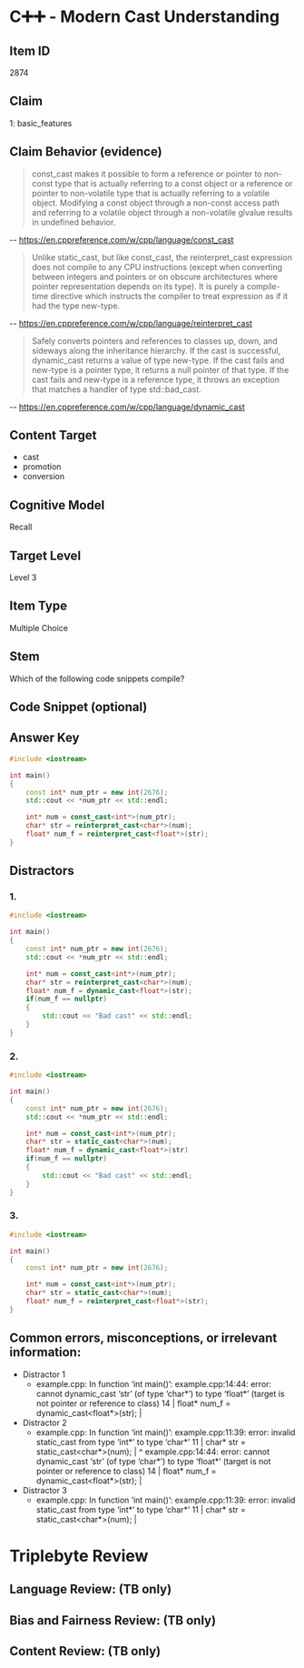 # C➕➕ - Modern Cast Understanding

## Item ID
2874

## Claim
1: basic_features

## Claim Behavior (evidence)

> const_cast makes it possible to form a reference or pointer to non-const type that is actually referring to a const object or a reference or pointer to non-volatile type that is actually referring to a volatile object. Modifying a const object through a non-const access path and referring to a volatile object through a non-volatile glvalue results in undefined behavior.

-- https://en.cppreference.com/w/cpp/language/const_cast

> Unlike static_cast, but like const_cast, the reinterpret_cast expression does not compile to any CPU instructions (except when converting between integers and pointers or on obscure architectures where pointer representation depends on its type). It is purely a compile-time directive which instructs the compiler to treat expression as if it had the type new-type.

-- https://en.cppreference.com/w/cpp/language/reinterpret_cast

> Safely converts pointers and references to classes up, down, and sideways along the inheritance hierarchy.
> If the cast is successful, dynamic_cast returns a value of type new-type. If the cast fails and new-type is a pointer type, it returns a null pointer of that type. If the cast fails and new-type is a reference type, it throws an exception that matches a handler of type std::bad_cast.

-- https://en.cppreference.com/w/cpp/language/dynamic_cast


## Content Target
* cast
* promotion
* conversion

## Cognitive Model
Recall

## Target Level
Level 3

## Item Type
Multiple Choice

## Stem
Which of the following code snippets compile?

## Code Snippet (optional)

## Answer Key
```cpp
#include <iostream>

int main()
{
    const int* num_ptr = new int(2676);
    std::cout << *num_ptr << std::endl;

    int* num = const_cast<int*>(num_ptr);
    char* str = reinterpret_cast<char*>(num);
    float* num_f = reinterpret_cast<float*>(str);
}
```

## Distractors
### 1.
```cpp
#include <iostream>

int main()
{
    const int* num_ptr = new int(2676);
    std::cout << *num_ptr << std::endl;

    int* num = const_cast<int*>(num_ptr);
    char* str = reinterpret_cast<char*>(num);
    float* num_f = dynamic_cast<float*>(str);
    if(num_f == nullptr) 
    {
        std::cout << "Bad cast" << std::endl;
    }
}
```

### 2.
```cpp
#include <iostream>

int main()
{
    const int* num_ptr = new int(2676);
    std::cout << *num_ptr << std::endl;

    int* num = const_cast<int*>(num_ptr);
    char* str = static_cast<char*>(num);
    float* num_f = dynamic_cast<float*>(str)
    if(num_f == nullptr) 
    {
        std::cout << "Bad cast" << std::endl;
    }
}
```

### 3.
```cpp
#include <iostream>

int main()
{
    const int* num_ptr = new int(2676);

    int* num = const_cast<int*>(num_ptr);
    char* str = static_cast<char*>(num);
    float* num_f = reinterpret_cast<float*>(str);
}
```

## Common errors, misconceptions, or irrelevant information:
- Distractor 1
    - example.cpp: In function ‘int main()’:
      example.cpp:14:44: error: cannot dynamic_cast ‘str’ (of type ‘char*’) to type ‘float*’ (target is not pointer or reference to class)
        14 |     float* num_f = dynamic_cast<float*>(str);
           | 
- Distractor 2
    - example.cpp: In function ‘int main()’:
      example.cpp:11:39: error: invalid static_cast from type ‘int*’ to type ‘char*’
         11 |     char* str = static_cast<char*>(num);
            |                                       ^
      example.cpp:14:44: error: cannot dynamic_cast ‘str’ (of type ‘char*’) to type ‘float*’ (target is not pointer or reference to class)
         14 |     float* num_f = dynamic_cast<float*>(str);
            |
- Distractor 3
    - example.cpp: In function ‘int main()’:
      example.cpp:11:39: error: invalid static_cast from type ‘int*’ to type ‘char*’
         11 |     char* str = static_cast<char*>(num);
            |                                         

# Triplebyte Review

## Language Review: (TB only)

## Bias and Fairness Review: (TB only)

## Content Review: (TB only)
